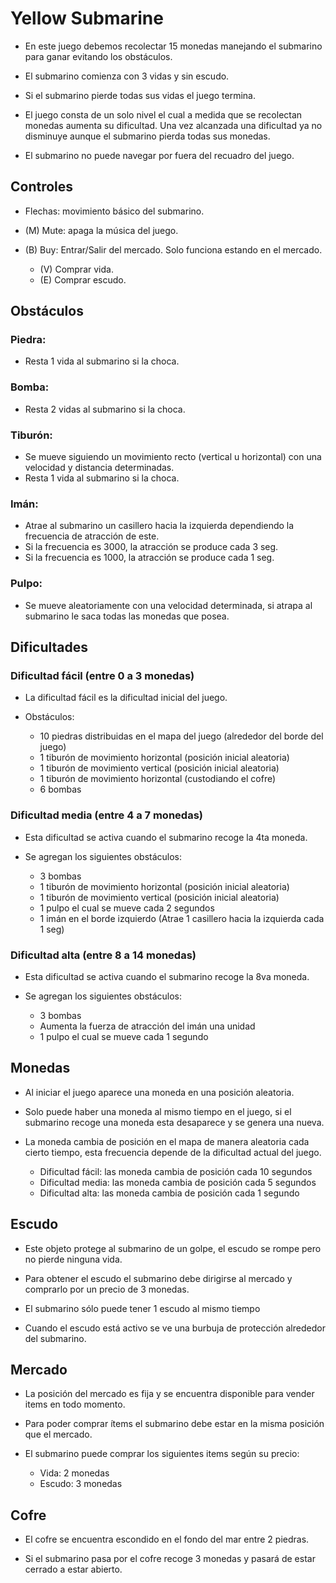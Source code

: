 # Yellow Submarine

- En este juego debemos recolectar 15 monedas manejando el submarino para ganar evitando los obstáculos. 

- El submarino comienza con 3 vidas y sin escudo.

- Si el submarino pierde todas sus vidas el juego termina.

- El juego consta de un solo nivel el cual a medida que se recolectan monedas aumenta su dificultad. Una vez alcanzada una dificultad ya no disminuye aunque el submarino pierda todas sus monedas.

- El submarino no puede navegar por fuera del recuadro del juego.

## Controles

- Flechas: movimiento básico del submarino.

- (M) Mute: apaga la música del juego.
- (B) Buy: Entrar/Salir del mercado. Solo funciona estando en el mercado.
  - (V) Comprar vida.
  - (E) Comprar escudo.

## Obstáculos

### Piedra:
  - Resta 1 vida al submarino si la choca.

### Bomba:
  - Resta 2 vidas al submarino si la choca.

### Tiburón:
  - Se mueve siguiendo un movimiento recto (vertical u horizontal) con una velocidad y distancia determinadas.
  - Resta 1 vida al submarino si la choca.

### Imán:
  - Atrae al submarino un casillero hacia la izquierda dependiendo la frecuencia de atracción de este. 
  - Si la frecuencia es 3000, la atracción se produce cada 3 seg.
  - Si la frecuencia es 1000, la atracción se produce cada 1 seg.

### Pulpo:
  - Se mueve aleatoriamente con una velocidad determinada, si atrapa al submarino le saca todas las monedas que posea.

## Dificultades

### Dificultad fácil (entre 0 a 3 monedas)

- La dificultad fácil es la dificultad inicial del juego. 

- Obstáculos:	
  	- 10 piedras distribuidas en el mapa del juego (alrededor del borde del juego)
  	- 1 tiburón de movimiento horizontal (posición inicial aleatoria)
  	- 1 tiburón de movimiento vertical (posición inicial aleatoria)
 	- 1 tiburón de movimiento horizontal (custodiando el cofre)
 	- 6 bombas

### Dificultad media (entre 4 a 7 monedas)

- Esta dificultad se activa cuando el submarino recoge la 4ta moneda. 

- Se agregan los siguientes obstáculos:
	- 3 bombas
  	- 1 tiburón de movimiento horizontal (posición inicial aleatoria)
  	- 1 tiburón de movimiento vertical (posición inicial aleatoria)
  	- 1 pulpo el cual se mueve cada 2 segundos
  	- 1 imán en el borde izquierdo (Atrae 1 casillero hacia la izquierda cada 1 seg)

### Dificultad alta (entre 8 a 14 monedas)

- Esta dificultad se activa cuando el submarino recoge la 8va moneda.

- Se agregan los siguientes obstáculos:
	- 3 bombas
  	- Aumenta la fuerza de atracción del imán una unidad
  	- 1 pulpo el cual se mueve cada 1 segundo


## Monedas

- Al iniciar el juego aparece una moneda en una posición aleatoria.

- Solo puede haber una moneda al mismo tiempo en el juego, si el submarino recoge una moneda esta desaparece y se genera una nueva.

- La moneda cambia de posición en el mapa de manera aleatoria cada cierto tiempo, esta frecuencia depende de la dificultad actual del juego.
	- Dificultad fácil: las moneda cambia de posición cada 10 segundos
	- Dificultad media: las moneda cambia de posición cada 5 segundos
  	- Dificultad alta: las moneda cambia de posición cada 1 segundo

## Escudo

- Este objeto protege al submarino de un golpe, el escudo se rompe pero no pierde ninguna vida. 

- Para obtener el escudo el submarino debe dirigirse al mercado y comprarlo por un precio de 3 monedas. 

- El submarino sólo puede tener 1 escudo al mismo tiempo

- Cuando el escudo está activo se ve una burbuja de protección alrededor del submarino.

## Mercado
	
- La posición del mercado es fija y se encuentra disponible para vender items en todo momento. 

- Para poder comprar ítems el submarino debe estar en la misma posición que el mercado.

- El submarino puede comprar los siguientes items según su precio:
	- Vida: 2 monedas
	- Escudo: 3 monedas

## Cofre
	
- El cofre se encuentra escondido en el fondo del mar entre 2 piedras.

- Si el submarino pasa por el cofre recoge 3 monedas y pasará de estar cerrado a estar abierto.
